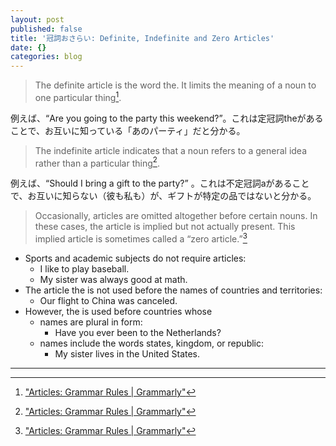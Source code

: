```yaml
---
layout: post
published: false
title: '冠詞おさらい: Definite, Indefinite and Zero Articles'
date: {}
categories: blog
---
```



> The definite article is the word the. It limits the meaning of a noun to one particular thing[^1].

例えば、“Are you going to the party this weekend?”。これは定冠詞theがあることで、お互いに知っている「あのパーティ」だと分かる。

> The indefinite article indicates that a noun refers to a general idea rather than a 
particular thing[^1]. 

例えば、“Should I bring a gift to the party?” 。これは不定冠詞aがあることで、お互いに知らない（彼も私も）が、ギフトが特定の品ではないと分かる。

> Occasionally, articles are omitted altogether before certain nouns. In these cases, the article is implied but not actually present. This implied article is sometimes called a “zero article.”[^1]

+ Sports and academic subjects do not require articles:
    + I like to play baseball.
    + My sister was always good at math.
+ The article the is not used before the names of countries and territories:
    + Our flight to China was canceled.
+ However, the is used before countries whose
    + names are plural in form:
        + Have you ever been to the Netherlands?
    + names include the words states, kingdom, or republic:
        + My sister lives in the United States.

---
[^1]: ["Articles: Grammar Rules | Grammarly"](https://www.grammarly.com/blog/articles/)

